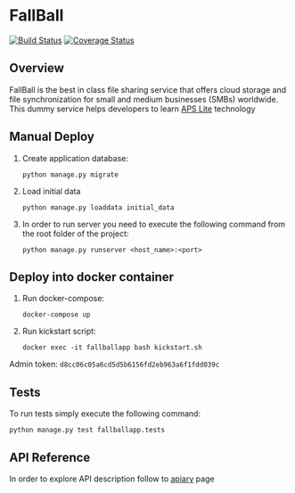 # FallBall
[![Build Status](https://travis-ci.org/odin-public/fallball-service.svg?branch=master)](https://travis-ci.org/odin-public/fallball-service)
[![Coverage Status](https://coveralls.io/repos/github/odin-public/fallball-service/badge.svg?branch=master)](https://coveralls.io/github/odin-public/fallball-service?branch=master)

## Overview
FallBall is the best in class file sharing service that offers cloud storage and file synchronization for small and medium businesses (SMBs) worldwide.
This dummy service helps developers to learn [APS Lite](http://aps.odin.com) technology 

## Manual Deploy
1. Create application database:
    ```
    python manage.py migrate
    ```
2. Load initial data
    ```
    python manage.py loaddata initial_data
    ```
4. In order to run server you need to execute the following command from the root folder of the project:
    ```
    python manage.py runserver <host_name>:<port>
    ```

## Deploy into docker container
1. Run docker-compose:
    ```
    docker-compose up
    ```
2. Run kickstart script:
    ```
    docker exec -it fallballapp bash kickstart.sh
    ```

Admin token:
    ```
    d8cc06c05a6cd5d5b6156fd2eb963a6f1fdd039c
    ```

## Tests
To run tests simply execute the following command:

```
python manage.py test fallballapp.tests
```

## API Reference
In order to explore API description follow to [apiary](http://docs.fallball.apiary.io/) page